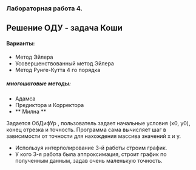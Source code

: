 ### Лабораторная работа 4.
## Решение ОДУ - задача Коши

#### Варианты:
* Метод Эйлера
* Усовершенствованный метод Эйлера
* Метод Рунге-Кутта 4 го порядка
##### многошаговые методы:
* Адамса
* Предиктора и Корректора
* ** Милна **

Задается ОбДифУр , пользователь задает начальные условия (x0, y0), конец отрезка и точность.
Программа сама вычисляет шаг в зависимости от точности для нахождения массива значений x и y.
* Используя интерполирование 3-й работы строим график.
* У кого 3-я работа была аппроксимация, строит график по полученным данным, задав очень маленькую точность.
